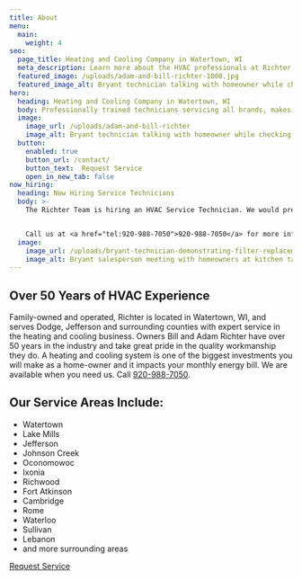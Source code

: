 ```yaml
---
title: About
menu:
  main:
    weight: 4
seo:
  page_title: Heating and Cooling Company in Watertown, WI
  meta_description: Learn more about the HVAC professionals at Richter Heating & Air Conditioning, Inc. Our team is ready to help you - call us today to schedule an appointment!
  featured_image: /uploads/adam-and-bill-richter-1000.jpg
  featured_image_alt: Bryant technician talking with homeowner while checking compression of air conditioner
hero: 
  heading: Heating and Cooling Company in Watertown, WI
  body: Professionally trained technicians servicing all brands, makes and models.
  image: 
    image_url: /uploads/adam-and-bill-richter
    image_alt: Bryant technician talking with homeowner while checking compression of air conditioner
  button:
    enabled: true
    button_url: /contact/ 
    button_text:  Request Service
    open_in_new_tab: false
now_hiring: 
  heading: Now Hiring Service Technicians
  body: >-
    The Richter Team is hiring an HVAC Service Technician. We would prefer experience, but would be willing to train the right person. If you or someone you know is looking for a change, please contact us. Richter Heating is a growing company that offers a competitive wage and nice benefits!


    Call us at <a href="tel:920-988-7050">920-988-7050</a> for more information.
  image: 
    image_url: /uploads/bryant-technician-demonstrating-filter-replacement-1000.jpg
    image_alt: Bryant salesperson meeting with homeowners at kitchen table
---
```


<div>
  <h2 class="no-margin">Over 50 Years of HVAC Experience</h2>
  <div class="underline"></div>
</div>

Family-owned and operated, Richter is located in Watertown, WI, and serves Dodge, Jefferson and surrounding counties with expert service in the heating and cooling business. Owners Bill and Adam Richter have over 50 years in the industry and take great pride in the quality workmanship they do. A heating and cooling system is one of the biggest investments you will make as a home-owner and it impacts your monthly energy bill. We are available when you need us. Call <a href="tel:920-988-7050">920-988-7050</a>.

<div class="breakout bg-black flow">
  <div>
    <h2 class="no-margin">Our Service Areas Include:</h2>
    <div class="underline"></div>
  </div>

  * Watertown
  * Lake Mills
  * Jefferson
  * Johnson Creek
  * Oconomowoc
  * Ixonia
  * Richwood
  * Fort Atkinson
  * Cambridge
  * Rome
  * Waterloo
  * Sullivan 
  * Lebanon
  * and more surrounding areas

  <a class="btn btn--primary" href="/contact-us/">Request Service</a>

</div>